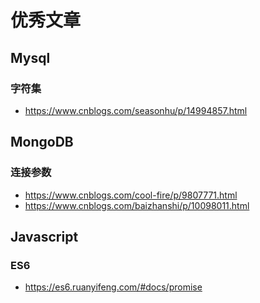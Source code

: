 # 优秀文章

## Mysql
### 字符集
* https://www.cnblogs.com/seasonhu/p/14994857.html

## MongoDB
### 连接参数
* https://www.cnblogs.com/cool-fire/p/9807771.html
* https://www.cnblogs.com/baizhanshi/p/10098011.html

## Javascript
### ES6
* https://es6.ruanyifeng.com/#docs/promise
